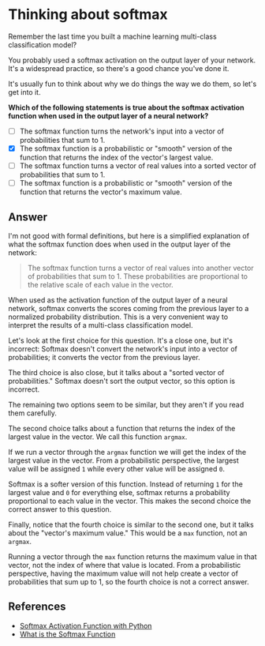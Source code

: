 # Thinking about softmax

Remember the last time you built a machine learning multi-class classification model?

You probably used a softmax activation on the output layer of your network. It's a widespread practice, so there's a good chance you've done it.

It's usually fun to think about why we do things the way we do them, so let's get into it.

**Which of the following statements is true about the softmax activation function when used in the output layer of a neural network?**

- [ ] The softmax function turns the network's input into a vector of probabilities that sum to 1.
- [x] The softmax function is a probabilistic or "smooth" version of the function that returns the index of the vector's largest value.
- [ ] The softmax function turns a vector of real values into a sorted vector of probabilities that sum to 1.
- [ ] The softmax function is a probabilistic or "smooth" version of the function that returns the vector's maximum value.

## Answer

I'm not good with formal definitions, but here is a simplified explanation of what the softmax function does when used in the output layer of the network:
> The softmax function turns a vector of real values into another vector of probabilities that sum to 1. These probabilities are proportional to the relative scale of each value in the vector.

When used as the activation function of the output layer of a neural network, softmax converts the scores coming from the previous layer to a normalized probability distribution. This is a very convenient way to interpret the results of a multi-class classification model.

Let's look at the first choice for this question. It's a close one, but it's incorrect: Softmax doesn't convert the network's input into a vector of probabilities; it converts the vector from the previous layer.

The third choice is also close, but it talks about a "sorted vector of probabilities." Softmax doesn't sort the output vector, so this option is incorrect.

The remaining two options seem to be similar, but they aren't if you read them carefully.

The second choice talks about a function that returns the index of the largest value in the vector. We call this function `argmax`.

If we run a vector through the `argmax` function we will get the index of the largest value in the vector. From a probabilistic perspective, the largest value will be assigned `1` while every other value will be assigned `0`.

Softmax is a softer version of this function. Instead of returning `1` for the largest value and `0` for everything else, softmax returns a probability proportional to each value in the vector. This makes the second choice the correct answer to this question.

Finally, notice that the fourth choice is similar to the second one, but it talks about the "vector's maximum value." This would be a `max` function, not an `argmax`.

Running a vector through the `max` function returns the maximum value in that vector, not the index of where that value is located. From a probabilistic perspective, having the maximum value will not help create a vector of probabilities that sum up to 1, so the fourth choice is not a correct answer.

## References

- [Softmax Activation Function with Python](https://machinelearningmastery.com/softmax-activation-function-with-python/)
- [What is the Softmax Function](https://deepai.org/machine-learning-glossary-and-terms/softmax-layer)

